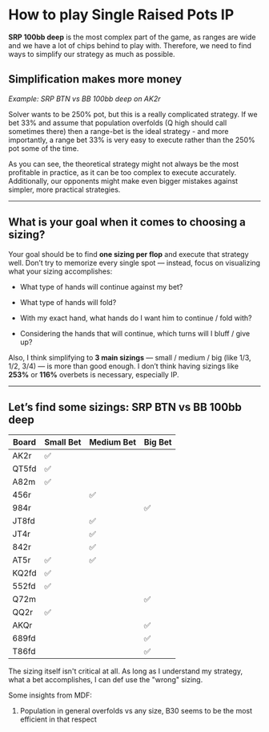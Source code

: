 
# How to play Single Raised Pots IP

**SRP 100bb deep** is the most complex part of the game, as ranges are wide and we have a lot of chips behind to play with. Therefore, we need to find ways to simplify our strategy as much as possible.

## Simplification makes more money

_Example: SRP BTN vs BB 100bb deep on AK2r_

Solver wants to be 250% pot, but this is a really complicated strategy. If we bet 33% and assume that population overfolds (Q high should call sometimes there) then a range-bet is the ideal strategy - and more importantly, a range bet 33% is very easy to execute rather than the 250% pot some of the time.

As you can see, the theoretical strategy might not always be the most profitable in practice, as it can be too complex to execute accurately. Additionally, our opponents might make even bigger mistakes against simpler, more practical strategies.

---

## What is your goal when it comes to choosing a sizing?

Your goal should be to find **one sizing per flop** and execute that strategy well. Don’t try to memorize every single spot — instead, focus on visualizing what your sizing accomplishes:

- What type of hands will continue against my bet?
    
- What type of hands will fold?
    
- With my exact hand, what hands do I want him to continue / fold with?
    
- Considering the hands that will continue, which turns will I bluff / give up?
    

Also, I think simplifying to **3 main sizings** — small / medium / big (like 1/3, 1/2, 3/4) — is more than good enough. I don’t think having sizings like **253%** or **116%** overbets is necessary, especially IP.

---

## Let’s find some sizings: SRP BTN vs BB 100bb deep

| Board  | Small Bet | Medium Bet | Big Bet |
|--------|-----------|------------|---------|
| AK2r   | ✅         |            |         |
| QT5fd  | ✅         |            |         |
| A82m   | ✅         |            |         |
| 456r   |           | ✅          |         |
| 984r   |           |            | ✅       |
| JT8fd  |           | ✅          |         |
| JT4r   |           | ✅          |         |
| 842r   |           | ✅          |         |
| AT5r   | ✅         | ✅          |         |
| KQ2fd  | ✅         |            |         |
| 552fd  | ✅         |            |         |
| Q72m   |           |            | ✅       |
| QQ2r   | ✅         |            |         |
| AKQr   |           |            | ✅       |
| 689fd  |           |            | ✅       |
| T86fd  |           |            | ✅       |
The sizing itself isn't critical at all. As long as I understand my strategy, what a bet accomplishes, I can def use the "wrong" sizing.

Some insights from MDF:
1. Population in general overfolds vs any size, B30 seems to be the most efficient in that respect